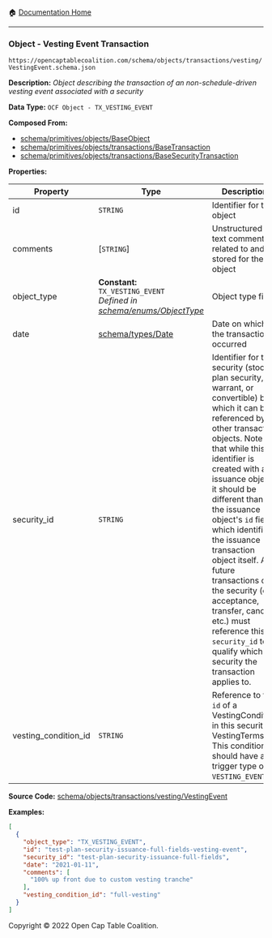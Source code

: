 :house: [Documentation Home](/README.md)

---

### Object - Vesting Event Transaction

`https://opencaptablecoalition.com/schema/objects/transactions/vesting/VestingEvent.schema.json`

**Description:** _Object describing the transaction of an non-schedule-driven vesting event associated with a security_

**Data Type:** `OCF Object - TX_VESTING_EVENT`

**Composed From:**

- [schema/primitives/objects/BaseObject](/docs/schema/primitives/objects/BaseObject.md)
- [schema/primitives/objects/transactions/BaseTransaction](/docs/schema/primitives/objects/transactions/BaseTransaction.md)
- [schema/primitives/objects/transactions/BaseSecurityTransaction](/docs/schema/primitives/objects/transactions/BaseSecurityTransaction.md)

**Properties:**

| Property             | Type                                                                                                          | Description                                                                                                                                                                                                                                                                                                                                                                                                                                                                                                 | Required   |
| -------------------- | ------------------------------------------------------------------------------------------------------------- | ----------------------------------------------------------------------------------------------------------------------------------------------------------------------------------------------------------------------------------------------------------------------------------------------------------------------------------------------------------------------------------------------------------------------------------------------------------------------------------------------------------- | ---------- |
| id                   | `STRING`                                                                                                      | Identifier for the object                                                                                                                                                                                                                                                                                                                                                                                                                                                                                   | `REQUIRED` |
| comments             | [`STRING`]                                                                                                    | Unstructured text comments related to and stored for the object                                                                                                                                                                                                                                                                                                                                                                                                                                             | -          |
| object_type          | **Constant:** `TX_VESTING_EVENT`</br>_Defined in [schema/enums/ObjectType](/docs/schema/enums/ObjectType.md)_ | Object type field                                                                                                                                                                                                                                                                                                                                                                                                                                                                                           | `REQUIRED` |
| date                 | [schema/types/Date](/docs/schema/types/Date.md)                                                               | Date on which the transaction occurred                                                                                                                                                                                                                                                                                                                                                                                                                                                                      | `REQUIRED` |
| security_id          | `STRING`                                                                                                      | Identifier for the security (stock, plan security, warrant, or convertible) by which it can be referenced by other transaction objects. Note that while this identifier is created with an issuance object, it should be different than the issuance object's `id` field which identifies the issuance transaction object itself. All future transactions on the security (e.g. acceptance, transfer, cancel, etc.) must reference this `security_id` to qualify which security the transaction applies to. | `REQUIRED` |
| vesting_condition_id | `STRING`                                                                                                      | Reference to the `id` of a VestingCondition in this security's VestingTerms. This condition should have a trigger type of `VESTING_EVENT`.                                                                                                                                                                                                                                                                                                                                                                  | `REQUIRED` |

**Source Code:** [schema/objects/transactions/vesting/VestingEvent](/schema/objects/transactions/vesting/VestingEvent.schema.json)

**Examples:**

```json
[
  {
    "object_type": "TX_VESTING_EVENT",
    "id": "test-plan-security-issuance-full-fields-vesting-event",
    "security_id": "test-plan-security-issuance-full-fields",
    "date": "2021-01-11",
    "comments": [
      "100% up front due to custom vesting tranche"
    ],
    "vesting_condition_id": "full-vesting"
  }
]
```

Copyright © 2022 Open Cap Table Coalition.
